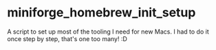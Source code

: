 # miniforge_homebrew_init_setup
A script to set up most of the tooling I need for new Macs. I had to do it once step by step, that's one too many! :D
